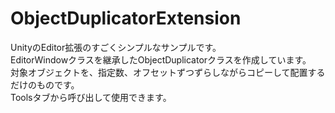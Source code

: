 # ObjectDuplicatorExtension
UnityのEditor拡張のすごくシンプルなサンプルです。  
EditorWindowクラスを継承したObjectDuplicatorクラスを作成しています。  
対象オブジェクトを、指定数、オフセットずつずらしながらコピーして配置するだけのものです。  
Toolsタブから呼び出して使用できます。
